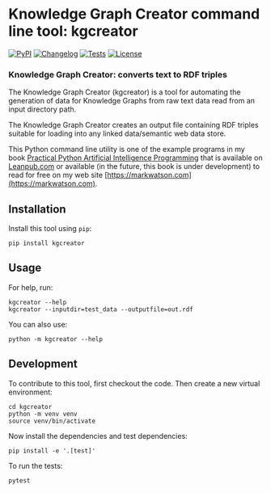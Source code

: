 # Knowledge Graph Creator command line tool: kgcreator

[![PyPI](https://img.shields.io/pypi/v/kgcreator.svg)](https://pypi.org/project/kgcreator/)
[![Changelog](https://img.shields.io/github/v/release/mark-watson/kgcreator?include_prereleases&label=changelog)](https://github.com/mark-watson/kgcreator/releases)
[![Tests](https://github.com/mark-watson/kgcreator/workflows/Test/badge.svg)](https://github.com/mark-watson/kgcreator/actions?query=workflow%3ATest)
[![License](https://img.shields.io/badge/license-Apache%202.0-blue.svg)](https://github.com/mark-watson/kgcreator/blob/master/LICENSE)

### Knowledge Graph Creator: converts text to RDF triples

The Knowledge Graph Creator (kgcreator) is a tool for automating the generation of data for Knowledge Graphs from raw text data read from an input directory path.

The Knowledge Graph Creator creates an output file containing RDF triples suitable for loading into any linked data/semantic web data store.

This Python command line utility is one of the example programs in my book
[Practical Python Artificial Intelligence Programming](https://leanpub.com/pythonai) that is available on [Leanpub.com](https://leanpub.com/pythonai) or available (in the future, this book is under development) to read for free on my web site [https://markwatson.com](https://markwatson.com).


## Installation

Install this tool using `pip`:

    pip install kgcreator

## Usage

For help, run:

    kgcreator --help
    kgcreator --inputdir=test_data --outputfile=out.rdf

You can also use:

    python -m kgcreator --help

## Development

To contribute to this tool, first checkout the code. Then create a new virtual environment:

    cd kgcreator
    python -m venv venv
    source venv/bin/activate

Now install the dependencies and test dependencies:

    pip install -e '.[test]'

To run the tests:

    pytest
